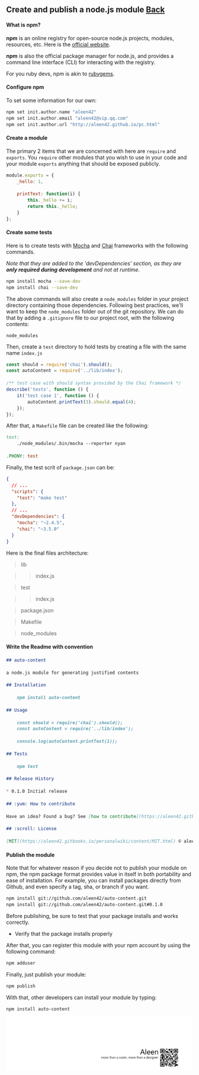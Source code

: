 ## Create and publish a node.js module [Back](./../node.md)

#### What is npm?

**npm** is an online registry for open-source node.js projects, modules, resources, etc. Here is the [official website](http://npmjs.org.).

**npm** is also the official package manager for node.js, and provides a command line interface (CLI) for interacting with the registry.

For you ruby devs, npm is akin to [rubygems](http://rubygems.org/).

#### Configure npm

To set some information for our own:

```bash
npm set init.author.name "aleen42"
npm set init.author.email "aleen42@vip.qq.com"
npm set init.author.url "http://aleen42.github.io/pc.html"
```

#### Create a module

The primary 2 items that we are concerned with here are `require` and `exports`. You `require` other modules that you wish to use in your code and your module `exports` anything that should be exposed publicly.

```js
module.exports = {
	_hello: 1,

	printText: function(i) {
		this._hello += i;
		return this._hello;
	}
};
```

#### Create some tests

Here is to create tests with [Mocha](http://visionmedia.github.io/mocha/) and [Chai](http://chaijs.com/) frameworks with the following commands.

*Note that they are added to the 'devDependencies' section, as they are **only required during development** and not at runtime.*

```bash
npm install mocha --save-dev
npm install chai --save-dev
```

The above commands will also create a `node_modules` folder in your project directory containing those dependencies. Following best practices, we'll want to keep the `node_modules` folder out of the git repository. We can do that by adding a `.gitignore` file to our project root, with the following contents:

```
node_modules
```

Then, create a `test` directory to hold tests by creating a file with the same name `index.js`

```js
const should = require('chai').should();
const autoContent = require('../lib/index');

/** test case with should syntax provided by the Chai framework */
describe('tests', function () {
	it('test case 1', function () {
		autoContent.printText(3).should.equal(4);
	});
});
```

After that, a `Makefile` file can be created like the following:

```makefile
test:
	./node_modules/.bin/mocha --reporter nyan

.PHONY: test
```

Finally, the test scrit of `package.json` can be:

```json
{
  // ...
  "scripts": {
    "test": "make test"
  },
  // ...
  "devDependencies": {
    "mocha": "~2.4.5",
    "chai": "~3.5.0"
  }
}
```

Here is the final files architecture:

> lib

>> index.js

> test

>> index.js

> package.json

> Makefile

> node_modules

#### Write the Readme with convention

```md
## auto-content

a node.js module for generating justified contents

## Installation

	npm install auto-content

## Usage

	const should = require('chai').should();
	const autoContent = require('../lib/index');

	console.log(autoContent.printText(1));

## Tests

	npm test

## Release History

* 0.1.0 Initial release

## :yum: How to contribute

Have an idea? Found a bug? See [how to contribute](https://aleen42.gitbooks.io/personalwiki/content/contribution.html).

## :scroll: License

[MIT](https://aleen42.gitbooks.io/personalwiki/content/MIT.html) © aleen42
```

#### Publish the module

Note that for whatever reason if you decide not to publish your module on npm, the npm package format provides value in itself in both portability and ease of installation. For example, you can install packages directly from Github, and even specify a tag, sha, or branch if you want.

```bash
npm install git://github.com/aleen42/auto-content.git
npm install git://github.com/aleen42/auto-content.git#0.1.0
```

Before publishing, be sure to test that your package installs and works correctly.

- Verify that the package installs properly

After that, you can register this module with your npm account by using the following command:

```bash
npm adduser
```

Finally, just publish your module:

```bash
npm publish
```

With that, other developers can install your module by typing:

```
npm install auto-content
```

<a href="http://aleen42.github.io/" target="_blank" ><img src="./../../../../pic/tail.gif"></a>